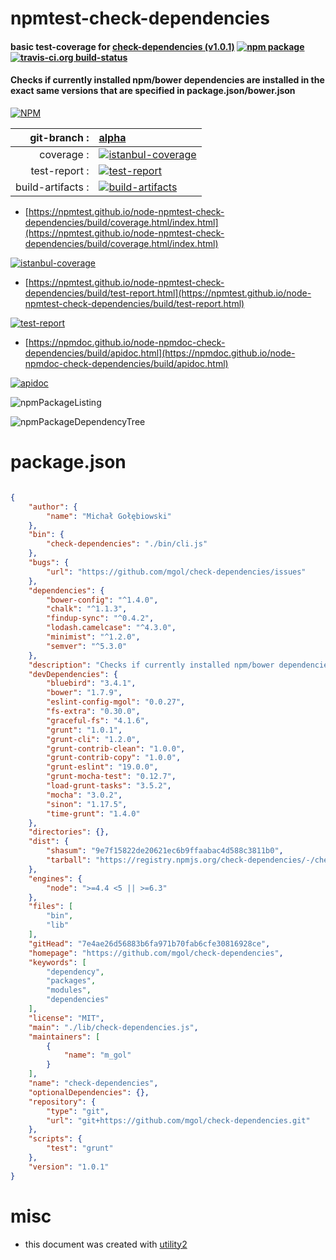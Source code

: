 # npmtest-check-dependencies

#### basic test-coverage for  [check-dependencies (v1.0.1)](https://github.com/mgol/check-dependencies)  [![npm package](https://img.shields.io/npm/v/npmtest-check-dependencies.svg?style=flat-square)](https://www.npmjs.org/package/npmtest-check-dependencies) [![travis-ci.org build-status](https://api.travis-ci.org/npmtest/node-npmtest-check-dependencies.svg)](https://travis-ci.org/npmtest/node-npmtest-check-dependencies)

#### Checks if currently installed npm/bower dependencies are installed in the exact same versions that are specified in package.json/bower.json

[![NPM](https://nodei.co/npm/check-dependencies.png?downloads=true&downloadRank=true&stars=true)](https://www.npmjs.com/package/check-dependencies)

| git-branch : | [alpha](https://github.com/npmtest/node-npmtest-check-dependencies/tree/alpha)|
|--:|:--|
| coverage : | [![istanbul-coverage](https://npmtest.github.io/node-npmtest-check-dependencies/build/coverage.badge.svg)](https://npmtest.github.io/node-npmtest-check-dependencies/build/coverage.html/index.html)|
| test-report : | [![test-report](https://npmtest.github.io/node-npmtest-check-dependencies/build/test-report.badge.svg)](https://npmtest.github.io/node-npmtest-check-dependencies/build/test-report.html)|
| build-artifacts : | [![build-artifacts](https://npmtest.github.io/node-npmtest-check-dependencies/glyphicons_144_folder_open.png)](https://github.com/npmtest/node-npmtest-check-dependencies/tree/gh-pages/build)|

- [https://npmtest.github.io/node-npmtest-check-dependencies/build/coverage.html/index.html](https://npmtest.github.io/node-npmtest-check-dependencies/build/coverage.html/index.html)

[![istanbul-coverage](https://npmtest.github.io/node-npmtest-check-dependencies/build/screenCapture.buildCi.browser.%252Ftmp%252Fbuild%252Fcoverage.lib.html.png)](https://npmtest.github.io/node-npmtest-check-dependencies/build/coverage.html/index.html)

- [https://npmtest.github.io/node-npmtest-check-dependencies/build/test-report.html](https://npmtest.github.io/node-npmtest-check-dependencies/build/test-report.html)

[![test-report](https://npmtest.github.io/node-npmtest-check-dependencies/build/screenCapture.buildCi.browser.%252Ftmp%252Fbuild%252Ftest-report.html.png)](https://npmtest.github.io/node-npmtest-check-dependencies/build/test-report.html)

- [https://npmdoc.github.io/node-npmdoc-check-dependencies/build/apidoc.html](https://npmdoc.github.io/node-npmdoc-check-dependencies/build/apidoc.html)

[![apidoc](https://npmdoc.github.io/node-npmdoc-check-dependencies/build/screenCapture.buildCi.browser.%252Ftmp%252Fbuild%252Fapidoc.html.png)](https://npmdoc.github.io/node-npmdoc-check-dependencies/build/apidoc.html)

![npmPackageListing](https://npmtest.github.io/node-npmtest-check-dependencies/build/screenCapture.npmPackageListing.svg)

![npmPackageDependencyTree](https://npmtest.github.io/node-npmtest-check-dependencies/build/screenCapture.npmPackageDependencyTree.svg)



# package.json

```json

{
    "author": {
        "name": "Michał Gołębiowski"
    },
    "bin": {
        "check-dependencies": "./bin/cli.js"
    },
    "bugs": {
        "url": "https://github.com/mgol/check-dependencies/issues"
    },
    "dependencies": {
        "bower-config": "^1.4.0",
        "chalk": "^1.1.3",
        "findup-sync": "^0.4.2",
        "lodash.camelcase": "^4.3.0",
        "minimist": "^1.2.0",
        "semver": "^5.3.0"
    },
    "description": "Checks if currently installed npm/bower dependencies are installed in the exact same versions that are specified in package.json/bower.json",
    "devDependencies": {
        "bluebird": "3.4.1",
        "bower": "1.7.9",
        "eslint-config-mgol": "0.0.27",
        "fs-extra": "0.30.0",
        "graceful-fs": "4.1.6",
        "grunt": "1.0.1",
        "grunt-cli": "1.2.0",
        "grunt-contrib-clean": "1.0.0",
        "grunt-contrib-copy": "1.0.0",
        "grunt-eslint": "19.0.0",
        "grunt-mocha-test": "0.12.7",
        "load-grunt-tasks": "3.5.2",
        "mocha": "3.0.2",
        "sinon": "1.17.5",
        "time-grunt": "1.4.0"
    },
    "directories": {},
    "dist": {
        "shasum": "9e7f15822de20621ec6b9ffaabac4d588c3811b0",
        "tarball": "https://registry.npmjs.org/check-dependencies/-/check-dependencies-1.0.1.tgz"
    },
    "engines": {
        "node": ">=4.4 <5 || >=6.3"
    },
    "files": [
        "bin",
        "lib"
    ],
    "gitHead": "7e4ae26d56883b6fa971b70fab6cfe30816928ce",
    "homepage": "https://github.com/mgol/check-dependencies",
    "keywords": [
        "dependency",
        "packages",
        "modules",
        "dependencies"
    ],
    "license": "MIT",
    "main": "./lib/check-dependencies.js",
    "maintainers": [
        {
            "name": "m_gol"
        }
    ],
    "name": "check-dependencies",
    "optionalDependencies": {},
    "repository": {
        "type": "git",
        "url": "git+https://github.com/mgol/check-dependencies.git"
    },
    "scripts": {
        "test": "grunt"
    },
    "version": "1.0.1"
}
```



# misc
- this document was created with [utility2](https://github.com/kaizhu256/node-utility2)
